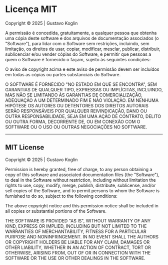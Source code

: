 # Licença MIT

Copyright &copy; 2025 | Gustavo Koglin

A permissão é concedida, gratuitamente, a qualquer pessoa que obtenha uma cópia
deste software e dos arquivos de documentação associados (o "Software"), para lidar
com o Software sem restrições, incluindo, sem limitação, os direitos de usar, copiar,
modificar, mesclar, publicar, distribuir, sublicenciar e/ou vender cópias do Software,
e permitir que pessoas a quem o Software é fornecido o façam, sujeito às seguintes condições:

O aviso de copyright acima e este aviso de permissão devem ser incluídos em todas
as cópias ou partes substanciais do Software.

O SOFTWARE É FORNECIDO "NO ESTADO EM QUE SE ENCONTRA", SEM GARANTIAS DE QUALQUER TIPO,
EXPRESSAS OU IMPLÍCITAS, INCLUINDO, MAS NÃO SE LIMITANDO ÀS GARANTIAS DE COMERCIALIZAÇÃO,
ADEQUAÇÃO A UM DETERMINADO FIM E NÃO VIOLAÇÃO. EM NENHUMA HIPÓTESE OS AUTORES OU DETENTORES
DOS DIREITOS AUTORAIS SERÃO RESPONSÁVEIS POR QUALQUER REIVINDICAÇÃO, DANO OU OUTRA
RESPONSABILIDADE, SEJA EM UMA AÇÃO DE CONTRATO, DELITO OU OUTRA FORMA, DECORRENTE DE,
OU EM CONEXÃO COM O SOFTWARE OU O USO OU OUTRAS NEGOCIAÇÕES NO SOFTWARE.

---

## MIT License

Copyright &copy; 2025 | Gustavo Koglin

Permission is hereby granted, free of charge, to any person obtaining a copy
of this software and associated documentation files (the "Software"), to deal
in the Software without restriction, including without limitation the rights
to use, copy, modify, merge, publish, distribute, sublicense, and/or sell
copies of the Software, and to permit persons to whom the Software is
furnished to do so, subject to the following conditions:

The above copyright notice and this permission notice shall be included in all
copies or substantial portions of the Software.

THE SOFTWARE IS PROVIDED "AS IS", WITHOUT WARRANTY OF ANY KIND, EXPRESS OR
IMPLIED, INCLUDING BUT NOT LIMITED TO THE WARRANTIES OF MERCHANTABILITY,
FITNESS FOR A PARTICULAR PURPOSE AND NONINFRINGEMENT. IN NO EVENT SHALL THE
AUTHORS OR COPYRIGHT HOLDERS BE LIABLE FOR ANY CLAIM, DAMAGES OR OTHER
LIABILITY, WHETHER IN AN ACTION OF CONTRACT, TORT OR OTHERWISE, ARISING FROM,
OUT OF OR IN CONNECTION WITH THE SOFTWARE OR THE USE OR OTHER DEALINGS IN THE
SOFTWARE.

